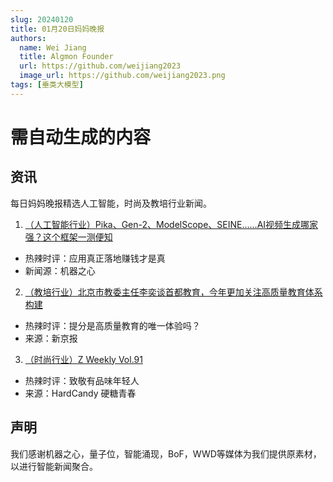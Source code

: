 ```yaml
---
slug: 20240120
title: 01月20日妈妈晚报
authors:
  name: Wei Jiang
  title: Algmon Founder
  url: https://github.com/weijiang2023
  image_url: https://github.com/weijiang2023.png
tags: [垂类大模型]
---
```


# 需自动生成的内容
## 资讯
每日妈妈晚报精选人工智能，时尚及教培行业新闻。

1. [（人工智能行业）Pika、Gen-2、ModelScope、SEINE……AI视频生成哪家强？这个框架一测便知](https://mp.weixin.qq.com/s/NIxVfsZqAgp99XxQ3kpBPA)
* 热辣时评：应用真正落地赚钱才是真
* 新闻源：机器之心

2. [（教培行业）北京市教委主任李奕谈首都教育，今年更加关注高质量教育体系构建](https://new.qq.com/rain/a/20240121A01G2U00)
* 热辣时评：提分是高质量教育的唯一体验吗？
* 来源：新京报

3. [（时尚行业）Z Weekly Vol.91](https://mp.weixin.qq.com/s/F_W8mJkzdHO-Lb1ocqt2ZQ)
* 热辣时评：致敬有品味年轻人
* 来源：HardCandy 硬糖青春

## 声明

我们感谢机器之心，量子位，智能涌现，BoF，WWD等媒体为我们提供原素材，以进行智能新闻聚合。